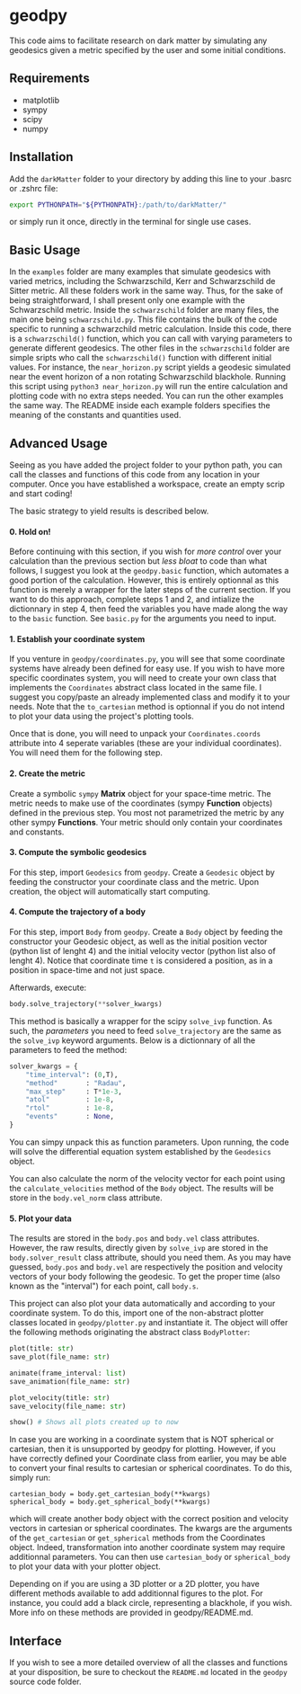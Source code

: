 # geodpy
This code aims to facilitate research on dark matter by simulating any geodesics given a metric specified by the user and some initial conditions.

## Requirements
- matplotlib
- sympy
- scipy
- numpy

## Installation
Add the `darkMatter` folder to your directory by adding this line to your .basrc or .zshrc file:
```bash
export PYTHONPATH="${PYTHONPATH}:/path/to/darkMatter/"
```
or simply run it once, directly in the terminal for single use cases.

## Basic Usage
In the `examples` folder are many examples that simulate geodesics with varied metrics, including the Schwarzschild, Kerr and Schwarzschild de Sitter metric. All these folders work in the same way. Thus, for the sake of being straightforward, I shall present only one example with the Schwarzschild metric. Inside the `schwarzschild` folder are many files, the main one being `schwarzschild.py`. This file contains the bulk of the code specific to running a schwarzchild metric calculation. Inside this code, there is a `schwarzschild()` function, which you can call with varying parameters to generate different geodesics. The other files in the `schwarzschild` folder are simple sripts who call the `schwarzschild()` function with different initial values. For instance, the `near_horizon.py` script yields a geodesic simulated near the event horizon of a non rotating Schwarzschild blackhole. Running this script using `python3 near_horizon.py` will run the entire calculation and plotting code with no extra steps needed. You can run the other examples the same way. The README inside each example folders specifies the meaning of the constants and quantities used. 

## Advanced Usage
Seeing as you have added the project folder to your python path, you can call the classes and functions of this code from any location in your computer. Once you have established a workspace, create an empty scrip and start coding!

The basic strategy to yield results is described below.

#### 0. Hold on!
Before continuing with this section, if you wish for *more control* over your calculation than the previous section but *less bloat* to code than what follows, I suggest you look at the `geodpy.basic` function, which automates a good portion of the calculation. However, this is entirely optionnal as this function is merely a wrapper for the later steps of the current section. If you want to do this approach, complete steps 1 and 2, and intialize the dictionnary in step 4, then feed the variables you have made along the way to the `basic` function. See `basic.py` for the arguments you need to input.

#### 1. Establish your coordinate system
If you venture in `geodpy/coordinates.py`, you will see that some coordinate systems have already been defined for easy use. If you wish to have more specific coordinates system, you will need to create your own class that implements the `Coordinates` abstract class located in the same file. I suggest you copy/paste an already implemented class and modify it to your needs. Note that the `to_cartesian` method is optionnal if you do not intend to plot your data using the project's plotting tools.

Once that is done, you will need to unpack your `Coordinates.coords` attribute into 4 seperate variables (these are your individual coordinates). You will need them for the following step.


#### 2. Create the metric
Create a symbolic `sympy` **Matrix** object for your space-time metric. The metric needs to make use of the coordinates (sympy **Function** objects) defined in the previous step. You most not parametrized the metric by any other sympy **Functions**. Your metric should only contain your coordinates and constants.

#### 3. Compute the symbolic geodesics 
For this step, import `Geodesics` from `geodpy`. Create a `Geodesic` object by feeding the constructor your coordinate class and the metric. Upon creation, the object will automatically start computing.

#### 4. Compute the trajectory of a body
For this step, import `Body` from `geodpy`. Create a `Body` object by feeding the constructor your Geodesic object, as well as the initial position vector (python list of lenght 4) and the initial velocity vector (python list also of lenght 4). Notice that coordinate time `t` is considered a position, as in a position in space-time and not just space.

Afterwards, execute:
```python
body.solve_trajectory(**solver_kwargs)
```
This method is basically a wrapper for the scipy `solve_ivp` function. As such, the *parameters* you need to feed `solve_trajectory` are the same as the `solve_ivp` keyword arguments. Below is a dictionnary of all the parameters to feed the method:
```python
solver_kwargs = {
    "time_interval": (0,T),           
    "method"       : "Radau",          
    "max_step"     : T*1e-3,
    "atol"         : 1e-8,              
    "rtol"         : 1e-8,              
    "events"       : None,              
}
```
You can simpy unpack this as function parameters. Upon running, the code will solve the differential equation system established by the `Geodesics` object.

You can also calculate the norm of the velocity vector for each point using the `calculate_velocities` method of the `Body` object. The results will be store in the `body.vel_norm` class attribute.

#### 5. Plot your data
The results are stored in the `body.pos` and `body.vel` class attributes. However, the raw results, directly given by `solve_ivp` are stored in the `body.solver_result` class attribute, should you need them. As you may have guessed, `body.pos` and `body.vel` are respectively the position and velocity vectors of your body following the geodesic. To get the proper time (also known as the "interval") for each point, call `body.s`.

This project can also plot your data automatically and according to your coordinate system. To do this, import one of the non-abstract plotter classes located in `geodpy/plotter.py` and instantiate it. The object will offer the following methods originating the abstract class `BodyPlotter`:
```python
plot(title: str)
save_plot(file_name: str)

animate(frame_interval: list)
save_animation(file_name: str)

plot_velocity(title: str)
save_velocity(file_name: str)

show() # Shows all plots created up to now
```
In case you are working in a coordinate system that is NOT spherical or cartesian, then it is unsupported by geodpy for plotting. However, if you have correctly defined your Coordinate class from earlier, you may be able to convert your final results to cartesian or spherical coordinates. To do this, simply run:
```
cartesian_body = body.get_cartesian_body(**kwargs)
spherical_body = body.get_spherical_body(**kwargs)
```
which will create another body object with the correct position and velocity vectors in cartesian or spherical coordinates. The kwargs are the arguments of the `get_cartesian` or `get_spherical` methods from the Coordinates object. Indeed, transformation into another coordinate system may require additionnal parameters. You can then use `cartesian_body` or `spherical_body` to plot your data with your plotter object.

Depending on if you are using a 3D plotter or a 2D plotter, you have different methods available to add additionnal figures to the plot. For instance, you could add a black circle, representing a blackhole, if you wish. More info on these methods are provided in geodpy/README.md.

## Interface
If you wish to see a more detailed overview of all the classes and functions at your disposition, be sure to checkout the `README.md` located in the `geodpy` source code folder.



